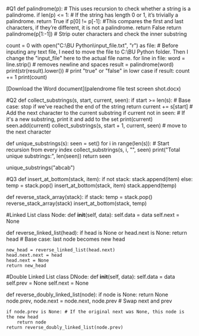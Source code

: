 #Q1
def palindrome(p): # This uses recursion to check whether a string is a palindrome.
    if len(p) <= 1: # If the string has length 0 or 1, it’s trivially a palindrome.
        return True
    if p[0] != p[-1]: #This compares the first and last characters, if they’re different, it is not a palindrome.
        return False
    return palindrome(p[1:-1]) # Strip outer characters and check the inner substring

count = 0
with open("C:\BU Python\input_file.txt", "r") as file: # Before inputing any text file, I need to move the file to C:\BU Python folder. Then I change the "input_file" here to the actual file name.
    for line in file:
        word = line.strip()  # removes newline and spaces
        result = palindrome(word)
        print(str(result).lower()) # print "true" or "false" in lowr case
        if result:
            count += 1
print(count)

[Download the Word document](palendrome file test screen shot.docx)

#Q2
def collect_substrings(s, start, current, seen):
    if start >= len(s):  # Base case: stop if we've reached the end of the string
        return
    current += s[start] # Add the next character to the current substring
    if current not in seen: # If it's a new substring, print it and add to the set
        print(current)
        seen.add(current)
    collect_substrings(s, start + 1, current, seen) # move to the next character

def unique_substrings(s):
    seen = set()
    for i in range(len(s)): # Start recursion from every index
        collect_substrings(s, i, "", seen)
    print("Total unique substrings:", len(seen))
    return seen

unique_substrings("abcab")

#Q3
def insert_at_bottom(stack, item):
    if not stack:
        stack.append(item)
    else:
        temp = stack.pop()
        insert_at_bottom(stack, item)
        stack.append(temp)

def reverse_stack_array(stack):
    if stack:
        temp = stack.pop()
        reverse_stack_array(stack)
        insert_at_bottom(stack, temp)

#Linked List
class Node:
    def __init__(self, data):
        self.data = data
        self.next = None

def reverse_linked_list(head):
    if head is None or head.next is None:
        return head  # Base case: last node becomes new head

    new_head = reverse_linked_list(head.next)
    head.next.next = head
    head.next = None
    return new_head
    
#Double Linked List
class DNode:
    def __init__(self, data):
        self.data = data
        self.prev = None
        self.next = None

def reverse_doubly_linked_list(node):
    if node is None:
        return None
    node.prev, node.next = node.next, node.prev  # Swap next and prev
    
    if node.prev is None: # If the original next was None, this node is the new head
        return node
    return reverse_doubly_linked_list(node.prev)




